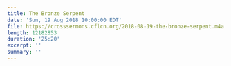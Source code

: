 ```yaml
---
title: The Bronze Serpent
date: 'Sun, 19 Aug 2018 10:00:00 EDT'
file: https://crosssermons.cflcn.org/2018-08-19-the-bronze-serpent.m4a
length: 12182853
duration: '25:20'
excerpt: ''
summary: ''
---
```

